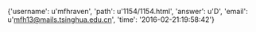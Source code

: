 {'username': u'mfhraven', 'path': u'1154/1154.html', 'answer': u'D', 'email': u'mfh13@mails.tsinghua.edu.cn', 'time': '2016-02-21:19:58:42'}
